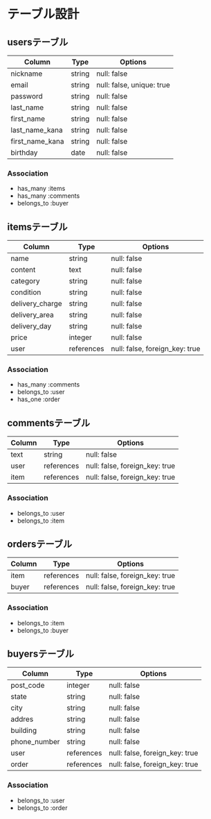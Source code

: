 
# テーブル設計

## usersテーブル

| Column          | Type   | Options                   |
| --------------- | ------ | ------------------------- |
| nickname        | string | null: false               |
| email           | string | null: false, unique: true |
| password        | string | null: false               |
| last_name       | string | null: false               |
| first_name      | string | null: false               |
| last_name_kana  | string | null: false               |
| first_name_kana | string | null: false               |
| birthday        | date   | null: false               |

### Association
- has_many   :items
- has_many   :comments
- belongs_to :buyer

## itemsテーブル

| Column          | Type       | Options                        |
| --------------- | ---------- | ------------------------------ |
| name            | string     | null: false                    |
| content         | text       | null: false                    |
| category        | string     | null: false                    |
| condition       | string     | null: false                    |
| delivery_charge | string     | null: false                    |
| delivery_area   | string     | null: false                    |
| delivery_day    | string     | null: false                    |
| price           | integer    | null: false                    |
| user            | references | null: false, foreign_key: true |

### Association
- has_many   :comments
- belongs_to :user
- has_one    :order

## commentsテーブル

| Column  | Type       | Options                        |
| ------- | ---------- | ------------------------------ |
| text    | string     | null: false                    |
| user    | references | null: false, foreign_key: true |
| item    | references | null: false, foreign_key: true |

### Association

- belongs_to :user
- belongs_to :item

## ordersテーブル

| Column  | Type       | Options                        |
| ------- | ---------- | ------------------------------ |
| item    | references | null: false, foreign_key: true |
| buyer   | references | null: false, foreign_key: true |

### Association

- belongs_to :item
- belongs_to :buyer

## buyersテーブル

| Column          | Type       | Options                        |
| --------------- | ---------- | ------------------------------ |
| post_code       | integer    | null: false                    |
| state           | string     | null: false                    |
| city            | string     | null: false                    |
| addres          | string     | null: false                    |
| building        | string     | null: false                    |
| phone_number    | string     | null: false                    |
| user            | references | null: false, foreign_key: true |
| order           | references | null: false, foreign_key: true |

### Association

- belongs_to :user
- belongs_to :order